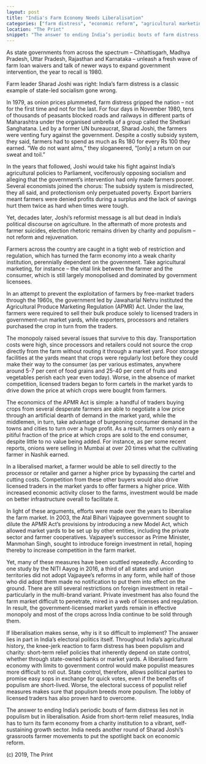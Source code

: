 ```yaml
---
layout: post
title: "India's Farm Economy Needs Liberalisation"
categories: ["farm distress", "economic reform", "agricultural marketing", "APMC"]
location: "The Print"
snippet: "The answer to ending India’s periodic bouts of farm distress lies not in populism but in liberalisation. Aside from short-term relief measures, India has to turn its farm economy from a charity institution to a vibrant, self-sustaining growth sector. Yet, throughout India’s agricultural history, the knee-jerk reaction to farm distress has been populism and charity. This is for good reason. (Published in The Print)"
---
```


As state governments from across the spectrum – Chhattisgarh, Madhya Pradesh, Uttar Pradesh, Rajasthan and Karnataka – unleash a fresh wave of farm loan waivers and talk of newer ways to expand government intervention, the year to recall is 1980.

Farm leader Sharad Joshi was right: India’s farm distress is a classic example of state-led socialism gone wrong.

In 1979, as onion prices plummeted, farm distress gripped the nation – not for the first time and not for the last. For four days in November 1980, tens of thousands of peasants blocked roads and railways in different parts of Maharashtra under the organised umbrella of a group called the Shetkari Sanghatana. Led by a former UN bureaucrat, Sharad Joshi, the farmers were venting fury against the government. Despite a costly subsidy system, they said, farmers had to spend as much as Rs 180 for every Rs 100 they earned. “We do not want alms,” they sloganeered, “[only] a return on our sweat and toil.”

In the years that followed, Joshi would take his fight against India’s agricultural policies to Parliament, vociferously opposing socialism and alleging that the government’s intervention had only made farmers poorer. Several economists joined the chorus: The subsidy system is misdirected, they all said, and protectionism only perpetuated poverty. Export barriers meant farmers were denied profits during a surplus and the lack of savings hurt them twice as hard when times were tough.

Yet, decades later, Joshi’s reformist message is all but dead in India’s political discourse on agriculture. In the aftermath of more protests and farmer suicides, election rhetoric remains driven by charity and populism – not reform and rejuvenation.

Farmers across the country are caught in a tight web of restriction and regulation, which has turned the farm economy into a weak charity institution, perennially dependent on the government. Take agricultural marketing, for instance – the vital link between the farmer and the consumer, which is still largely monopolised and dominated by government licensees.

In an attempt to prevent the exploitation of farmers by free-market traders through the 1960s, the government led by Jawaharlal Nehru instituted the Agricultural Produce Marketing Regulation (APMR) Act. Under the law, farmers were required to sell their bulk produce solely to licensed traders in government-run market yards, while exporters, processors and retailers purchased the crop in turn from the traders.

The monopoly raised several issues that survive to this day. Transportation costs were high, since processors and retailers could not source the crop directly from the farm without routing it through a market yard. Poor storage facilities at the yards meant that crops were regularly lost before they could make their way to the consumer (as per various estimates, anywhere around 5-7 per cent of food grains and 25-40 per cent of fruits and vegetables perish each year even today). Worse, in the absence of market competition, licensed traders began to form cartels in the market yards to drive down the price at which crops were bought from farmers.

The economics of the APMR Act is simple: a handful of traders buying crops from several desperate farmers are able to negotiate a low price through an artificial dearth of demand in the market yard, while the middlemen, in turn, take advantage of burgeoning consumer demand in the towns and cities to turn over a huge profit. As a result, farmers only earn a pitiful fraction of the price at which crops are sold to the end consumer, despite little to no value being added. For instance, as per some recent reports, onions were selling in Mumbai at over 20 times what the cultivating farmer in Nashik earned.

In a liberalised market, a farmer would be able to sell directly to the processor or retailer and garner a higher price by bypassing the cartel and cutting costs. Competition from these other buyers would also drive licensed traders in the market yards to offer farmers a higher price. With increased economic activity closer to the farms, investment would be made on better infrastructure overall to facilitate it.

In light of these arguments, efforts were made over the years to liberalise the farm market. In 2003, the Atal Bihari Vajpayee government sought to dilute the APMR Act’s provisions by introducing a new Model Act, which allowed market yards to be set up by other entities, including the private sector and farmer cooperatives. Vajpayee’s successor as Prime Minister, Manmohan Singh, sought to introduce foreign investment in retail, hoping thereby to increase competition in the farm market.

Yet, many of these measures have been scuttled repeatedly. According to one study by the NITI Aayog in 2016, a third of all states and union territories did not adopt Vajpayee’s reforms in any form, while half of those who did adopt them made no notification to put them into effect on the ground. There are still several restrictions on foreign investment in retail – particularly in the multi-brand variant. Private investment has also found the farm market difficult to penetrate, mired in a web of licenses and regulation. In result, the government-licensed market yards remain in effective monopoly and most of the crops across India continue to be sold through them.

If liberalisation makes sense, why is it so difficult to implement? The answer lies in part in India’s electoral politics itself. Throughout India’s agricultural history, the knee-jerk reaction to farm distress has been populism and charity: short-term relief policies that inherently depend on state control, whether through state-owned banks or market yards. A liberalised farm economy with limits to government control would make populist measures more difficult to roll out. State control, therefore, allows political parties to promise easy sops in exchange for quick votes, even if the benefits of populism are short-lived. Worse, the electoral success of populist relief measures makes sure that populism breeds more populism. The lobby of licensed traders has also proven hard to overcome.

The answer to ending India’s periodic bouts of farm distress lies not in populism but in liberalisation. Aside from short-term relief measures, India has to turn its farm economy from a charity institution to a vibrant, self-sustaining growth sector. India needs another round of Sharad Joshi’s grassroots farmer movements to put the spotlight back on economic reform.

(c) 2019, The Print
